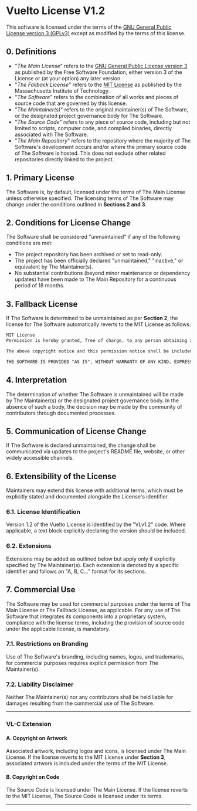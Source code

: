 
# Vuelto License V1.2

This software is licensed under the terms of the [GNU General Public License version 3 (GPLv3)](https://www.gnu.org/licenses/gpl-3.0.en.html) except as modified by the terms of this license.

## **0. Definitions**

- "_The Main License_" refers to the [GNU General Public License version 3](https://www.gnu.org/licenses/gpl-3.0.en.html) as published by the Free Software Foundation, either version 3 of the License or (at your option) any later version.
- "_The Fallback License_" refers to the [MIT License](https://opensource.org/licenses/MIT) as published by the Massachusetts Institute of Technology.
- "_The Software_" refers to the combination of all works and pieces of source code that are governed by this license.
- "_The Maintainer(s)_" refers to the original maintainer(s) of The Software, or the designated project governance body for The Software.
- "_The Source Code_" refers to any piece of source code, including but not limited to scripts, computer code, and compiled binaries, directly associated with The Software.
- "_The Main Repository_" refers to the repository where the majority of The Software's development occurs and/or where the primary source code of The Software is hosted. This does not exclude other related repositories directly linked to the project.

## **1. Primary License**

The Software is, by default, licensed under the terms of The Main License unless otherwise specified. The licensing terms of The Software may change under the conditions outlined in **Sections 2 and 3**.

## **2. Conditions for License Change**

The Software shall be considered "unmaintained" if any of the following conditions are met:
- The project repository has been archived or set to read-only.
- The project has been officially declared "unmaintained," "inactive," or equivalent by The Maintainer(s).
- No substantial contributions (beyond minor maintenance or dependency updates) have been made to The Main Repository for a continuous period of 18 months.

## **3. Fallback License**

If The Software is determined to be unmaintained as per **Section 2**, the license for The Software automatically reverts to the MIT License as follows:

```txt
MIT License
Permission is hereby granted, free of charge, to any person obtaining a copy of this software and associated documentation files (the "Software"), to deal in the Software without restriction, including without limitation the rights to use, copy, modify, merge, publish, distribute, sublicense, and/or sell copies of the Software, and to permit persons to whom the Software is furnished to do so, subject to the following conditions:

The above copyright notice and this permission notice shall be included in all copies or substantial portions of the Software.

THE SOFTWARE IS PROVIDED "AS IS", WITHOUT WARRANTY OF ANY KIND, EXPRESS OR IMPLIED, INCLUDING BUT NOT LIMITED TO THE WARRANTIES OF MERCHANTABILITY, FITNESS FOR A PARTICULAR PURPOSE AND NONINFRINGEMENT. IN NO EVENT SHALL THE AUTHORS OR COPYRIGHT HOLDERS BE LIABLE FOR ANY CLAIM, DAMAGES OR OTHER LIABILITY, WHETHER IN AN ACTION OF CONTRACT, TORT OR OTHERWISE, ARISING FROM, OUT OF OR IN CONNECTION WITH THE SOFTWARE OR THE USE OR OTHER DEALINGS IN THE SOFTWARE.
```

## **4. Interpretation**

The determination of whether The Software is unmaintained will be made by The Maintainer(s) or the designated project governance body. In the absence of such a body, the decision may be made by the community of contributors through documented processes.

## **5. Communication of License Change**

If The Software is declared unmaintained, the change shall be communicated via updates to the project's README file, website, or other widely accessible channels.

## **6. Extensibility of the License**

Maintainers may extend this license with additional terms, which must be explicitly stated and documented alongside the License's identifier.

### **6.1. License Identification**

Version 1.2 of the Vuelto License is identified by the "VLv1.2" code. Where applicable, a text block explicitly declaring the version should be included.

### **6.2. Extensions**

Extensions may be added as outlined below but apply only if explicitly specified by The Maintainer(s). Each extension is denoted by a specific identifier and follows an "A, B, C..." format for its sections.

## **7. Commercial Use**

The Software may be used for commercial purposes under the terms of The Main License or The Fallback License, as applicable. For any use of The Software that integrates its components into a proprietary system, compliance with the license terms, including the provision of source code under the applicable license, is mandatory.

### **7.1. Restrictions on Branding**

Use of The Software's branding, including names, logos, and trademarks, for commercial purposes requires explicit permission from The Maintainer(s).

### **7.2. Liability Disclaimer**

Neither The Maintainer(s) nor any contributors shall be held liable for damages resulting from the commercial use of The Software.

---

### **VL-C Extension**

#### **A. Copyright on Artwork**

Associated artwork, including logos and icons, is licensed under The Main License. If the license reverts to the MIT License under **Section 3**, associated artwork is included under the terms of the MIT License.

#### **B. Copyright on Code**

The Source Code is licensed under The Main License. If the license reverts to the MIT License, The Source Code is licensed under its terms.

---
